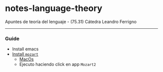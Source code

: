 # notes-language-theory
Apuntes de teoría del lenguaje - (75.31) Cátedra Leandro Ferrigno

---

### Guide

- Install emacs
- [Install `mozart`](http://mozart2.org/)
    - [MacOs](https://github.com/mozart/mozart2/blob/master/README.MacOS.md)
    - Ejecuto haciendo click en app `Mozart2`